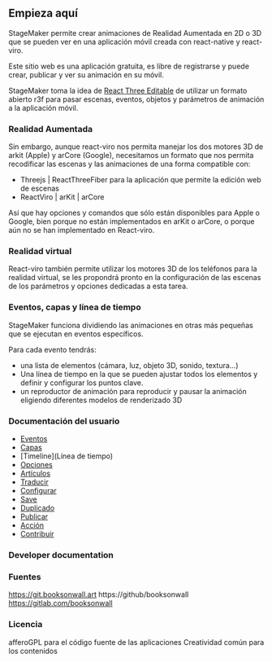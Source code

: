 ## Empieza aquí
StageMaker permite crear animaciones de Realidad Aumentada en 2D o 3D que se pueden ver en una aplicación móvil creada con react-native y react-viro.

Este sitio web es una aplicación gratuita, es libre de registrarse y puede crear, publicar y ver su animación en su móvil.

StageMaker toma la idea de [React Three Editable](https://github.com/AndrewPrifer/react-three-editable) de utilizar un formato abierto r3f para pasar escenas, eventos, objetos y parámetros de animación a la aplicación móvil.

### Realidad Aumentada

Sin embargo, aunque react-viro nos permita manejar los dos motores 3D de arkit (Apple) y arCore (Google), necesitamos un formato que nos permita recodificar las escenas y las animaciones de una forma compatible con:

* Threejs | ReactThreeFiber para la aplicación que permite la edición web de escenas
* ReactViro | arKit | arCore

Así que hay opciones y comandos que sólo están disponibles para Apple o Google, bien porque no están implementados en arKit o arCore, o porque aún no se han implementado en React-viro.   

### Realidad virtual

React-viro también permite utilizar los motores 3D de los teléfonos para la realidad virtual, se les propondrá pronto en la configuración de las escenas de los parámetros y opciones dedicadas a esta tarea.

### Eventos, capas y línea de tiempo

StageMaker funciona dividiendo las animaciones en otras más pequeñas que se ejecutan en eventos específicos.

Para cada evento tendrás:

* una lista de elementos (cámara, luz, objeto 3D, sonido, textura...)   
* Una línea de tiempo en la que se pueden ajustar todos los elementos y definir y configurar los puntos clave.
* un reproductor de animación para reproducir y pausar la animación eligiendo diferentes modelos de renderizado 3D  

### Documentación del usuario

* [Eventos](Eventos)
* [Capas](Capas)
* [Timeline](Línea de tiempo)
* [Opciones](Opciones)
* [Artículos](Artículos)
* [Traducir](Traducir)
* [Configurar](Configurar)
* [Save](Guardar)
* [Duplicado](Duplicado)
* [Publicar](Publicar)
* [Acción](Acción)
* [Contribuir](Contribuir)

### Developer documentation

### Fuentes
https://git.booksonwall.art
https://github/booksonwall
https://gitlab.com/booksonwall

### Licencia
afferoGPL para el código fuente de las aplicaciones
Creatividad común para los contenidos
